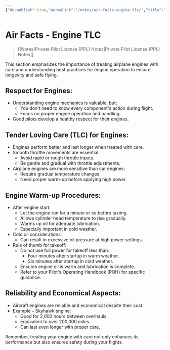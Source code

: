 ```yaml
---
{"dg-publish":true,"permalink":"/notes/air-facts-engine-tlc/","title":"Air Facts - Engine TLC","tags":["aviation","classnotes","air-facts"]}
---
```



# Air Facts - Engine TLC
> [[Notes/Private Pilot License (PPL) Notes\|Private Pilot License (PPL) Notes]]

This section emphasizes the importance of treating airplane engines with care and understanding best practices for engine operation to ensure longevity and safe flying.

## Respect for Engines:

- Understanding engine mechanics is valuable, but:
    - You don't need to know every component's action during flight.
    - Focus on proper engine operation and handling.
- Good pilots develop a healthy respect for their engines.

## Tender Loving Care (TLC) for Engines:

- Engines perform better and last longer when treated with care.
- Smooth throttle movements are essential:
    - Avoid rapid or rough throttle inputs.
    - Be gentle and gradual with throttle adjustments.
- Airplane engines are more sensitive than car engines:
    - Require gradual temperature changes.
    - Need proper warm-up before applying high power.

## Engine Warm-up Procedures:

- After engine start:
    - Let the engine run for a minute or so before taxiing.
    - Allows cylinder head temperature to rise gradually.
    - Warms up oil for adequate lubrication.
    - Especially important in cold weather.
- Cold oil considerations:
    - Can result in excessive oil pressure at high power settings.
- Rule of thumb for takeoff:
    - Do not use full power for takeoff less than:
        - Four minutes after startup in warm weather.
        - Six minutes after startup in cold weather.
    - Ensures engine oil is warm and lubrication is complete.
    - Refer to your Pilot's Operating Handbook (POH) for specific guidance.

## Reliability and Economical Aspects:

- Aircraft engines are reliable and economical despite their cost.
- Example – Skyhawk engine:
    - Good for 2,000 hours between overhauls.
    - Equivalent to over 200,000 miles.
    - Can last even longer with proper care.

Remember, treating your engine with care not only enhances its performance but also ensures safety during your flights.